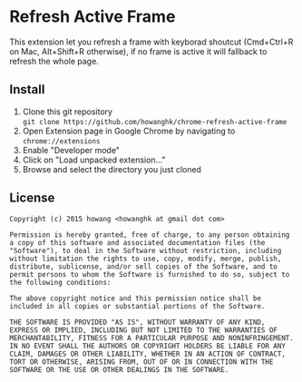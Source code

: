 Refresh Active Frame
====================
This extension let you refresh a frame with keyborad shoutcut (Cmd+Ctrl+R on Mac, Alt+Shift+R otherwise), if no frame is active it will fallback to refresh the whole page.

Install
-------
1. Clone this git repository  
`git clone https://github.com/howanghk/chrome-refresh-active-frame`
2. Open Extension page in Google Chrome by navigating to `chrome://extensions`
3. Enable "Developer mode"
4. Click on "Load unpacked extension..."
5. Browse and select the directory you just cloned

License
-------
    Copyright (c) 2015 howang <howanghk at gmail dot com>

    Permission is hereby granted, free of charge, to any person obtaining a copy of this software and associated documentation files (the "Software"), to deal in the Software without restriction, including without limitation the rights to use, copy, modify, merge, publish, distribute, sublicense, and/or sell copies of the Software, and to permit persons to whom the Software is furnished to do so, subject to the following conditions:

    The above copyright notice and this permission notice shall be included in all copies or substantial portions of the Software.

    THE SOFTWARE IS PROVIDED "AS IS", WITHOUT WARRANTY OF ANY KIND, EXPRESS OR IMPLIED, INCLUDING BUT NOT LIMITED TO THE WARRANTIES OF MERCHANTABILITY, FITNESS FOR A PARTICULAR PURPOSE AND NONINFRINGEMENT. IN NO EVENT SHALL THE AUTHORS OR COPYRIGHT HOLDERS BE LIABLE FOR ANY CLAIM, DAMAGES OR OTHER LIABILITY, WHETHER IN AN ACTION OF CONTRACT, TORT OR OTHERWISE, ARISING FROM, OUT OF OR IN CONNECTION WITH THE SOFTWARE OR THE USE OR OTHER DEALINGS IN THE SOFTWARE.
